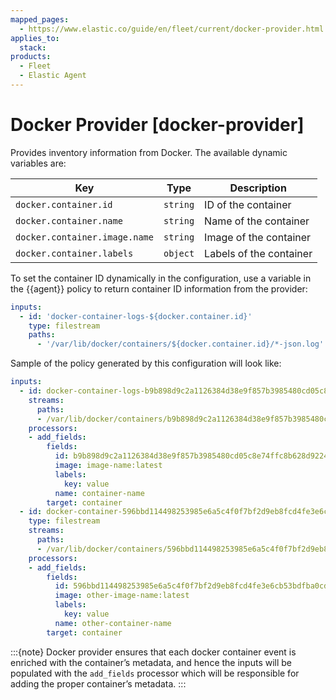 ```yaml
---
mapped_pages:
  - https://www.elastic.co/guide/en/fleet/current/docker-provider.html
applies_to:
  stack:
products:
  - Fleet
  - Elastic Agent
---
```


# Docker Provider [docker-provider]

Provides inventory information from Docker. The available dynamic variables are:

| Key | Type | Description |
| --- | --- | --- |
| `docker.container.id` | `string` | ID of the container |
| `docker.container.name` | `string` | Name of the container |
| `docker.container.image.name` | `string` | Image of the container |
| `docker.container.labels` | `object` | Labels of the container |

To set the container ID dynamically in the configuration, use a variable in the {{agent}} policy to return container ID information from the provider:

```yaml
inputs:
  - id: 'docker-container-logs-${docker.container.id}'
    type: filestream
    paths:
      - '/var/lib/docker/containers/${docker.container.id}/*-json.log'
```

Sample of the policy generated by this configuration will look like:

```yaml
inputs:
  - id: docker-container-logs-b9b898d9c2a1126384d38e9f857b3985480cd05c8e74ffc8b628d92245f5a103
    streams:
      paths:
      - /var/lib/docker/containers/b9b898d9c2a1126384d38e9f857b3985480cd05c8e74ffc8b628d92245f5a103/*-json.log
    processors:
    - add_fields:
        fields:
          id: b9b898d9c2a1126384d38e9f857b3985480cd05c8e74ffc8b628d92245f5a103
          image: image-name:latest
          labels:
            key: value
          name: container-name
        target: container
  - id: docker-container-596bbd114498253985e6a5c4f0f7bf2d9eb8fcd4fe3e6cb53bdfba0cdc7036c8
    type: filestream
    streams:
      paths:
      - /var/lib/docker/containers/596bbd114498253985e6a5c4f0f7bf2d9eb8fcd4fe3e6cb53bdfba0cdc7036c8/*-json.log
    processors:
    - add_fields:
        fields:
          id: 596bbd114498253985e6a5c4f0f7bf2d9eb8fcd4fe3e6cb53bdfba0cdc7036c8
          image: other-image-name:latest
          labels:
            key: value
          name: other-container-name
        target: container
```
:::{note}
Docker provider ensures that each docker container event is enriched with the container’s metadata, and hence the inputs will be populated with the `add_fields` processor which will be responsible for adding the proper container’s metadata.
:::
